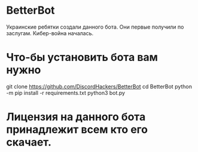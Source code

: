 # BetterBot
Украинские ребятки создали данного бота. Они первые получили по заслугам. Кибер-война началась.

# Что-бы установить бота вам нужно
git clone https://github.com/DiscordHackers/BetterBot
cd BetterBot
python -m pip install -r requirements.txt
python3 bot.py

# Лицензия на данного бота принадлежит всем кто его скачает.
